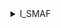 <details><summary> I_SMAF</summary>
  <p>#### CodeWars</p>
  ![codewars](https://www.codewars.com/users/smaf/badges/large)
</details>

